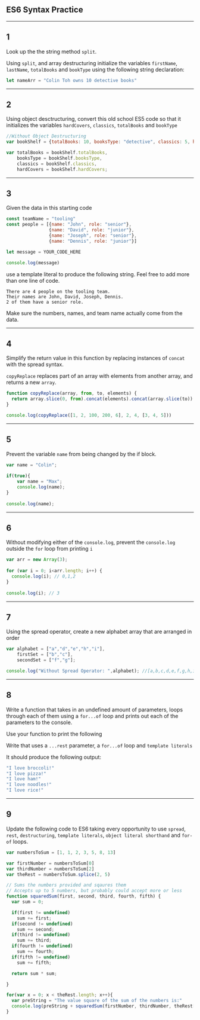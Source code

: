 ## ES6 Syntax Practice

---
## 1

Look up the the string method `split`.

Using `split`, and array destructuring initialize the variables `firstName`, `lastName`, `totalBooks` and `bookType` using the following string declaration:

```javascript
let nameArr = "Colin Toh owns 10 detective books"
```

---

## 2

Using object desctructuring, convert this old school ES5 code so that it initializes the variables `hardCovers`, `classics`, `totalBooks` and `bookType`

```javascript
//Without Object Destructuring
var bookShelf = {totalBooks: 10, booksType: "detective", classics: 5, hardCovers: 5};

var totalBooks = bookShelf.totalBooks,
    booksType = bookShelf.booksType,
    classics = bookShelf.classics,
    hardCovers = bookShelf.hardCovers;
```

---

## 3

Given the data in this starting code

```javascript
const teamName = "tooling"
const people = [{name: "John", role: "senior"},
                {name: "David", role: "junior"},
                {name: "Joseph", role: "senior"},
                {name: "Dennis", role: "junior"}]

let message = YOUR_CODE_HERE

console.log(message)
```


use a template literal to produce the following string. Feel free to add more than one line of code.

```
There are 4 people on the tooling team.
Their names are John, David, Joseph, Dennis.
2 of them have a senior role.
```

Make sure the numbers, names, and team name actually come from the data.

---
## 4

Simplify the return value in this function by replacing instances of `concat` with the spread syntax.

`copyReplace` replaces part of an array with elements from another array, and returns a new `array`.

```javascript
function copyReplace(array, from, to, elements) {
  return array.slice(0, from).concat(elements).concat(array.slice(to))
}

console.log(copyReplace([1, 2, 100, 200, 6], 2, 4, [3, 4, 5]))
```

---

## 5

Prevent the variable `name` from being changed by the if block.

```javascript
var name = "Colin";
 
if(true){
    var name = "Max";  
    console.log(name); 
}
 
console.log(name); 
```

---

## 6 

Without modifying either of the `console.log`, prevent the `console.log` outside the `for` loop from printing `i`

```javascript
var arr = new Array(3);
 
for (var i = 0; i<arr.length; i++) {
  console.log(i); // 0,1,2
}
 
console.log(i); // 3
```

---

## 7 

Using the spread operator, create a new alphabet array that are arranged in order

```javascript
var alphabet = ["a","d","e","h","i"],
    firstSet = ["b","c"],
    secondSet = ["f","g"];

console.log("Without Spread Operator: ",alphabet); //[a,b,c,d,e,f,g,h,i]

```

---

## 8 

Write a function that takes in an undefined amount of parameters, loops through each of them using a `for...of` loop and prints out each of the parameters to the console.

Use your function to print the following 

Write that uses a `...rest` parameter, a `for...of` loop and `template literals`

It should produce the following output:

```javascript
"I love broccoli!"
"I love pizza!"
"I love ham!"
"I love noodles!" 
"I love rice!"
```
--- 
## 9 

Update the following code to ES6 taking every opportunity to use `spread`, `rest`, `destructuring`, `template literals`, `object literal shorthand` and `for-of` loops.

```javascript
var numbersToSum = [1, 1, 2, 3, 5, 8, 13]

var firstNumber = numbersToSum[0]
var thirdNumber = numbersToSum[2]
var theRest = numbersToSum.splice(2, 5)

// Sums the numbers provided and sqaures them
// Accepts up to 5 numbers, but probably could accept more or less
function squaredSum(first, second, third, fourth, fifth) { 
  var sum = 0; 

  if(first != undefined)
    sum += first;
  if(second != undefined)
    sum += second;
  if(third != undefined)
    sum += third;
  if(fourth != undefined)
    sum += fourth;
  if(fifth != undefined)
    sum += fifth;

  return sum * sum; 

}

for(var x = 0; x < theRest.length; x++){
  var preString = "The value square of the sum of the numbers is:"
  console.log(preString + squaredSum(firstNumber, thirdNumber, theRest[x])) 
}

```

